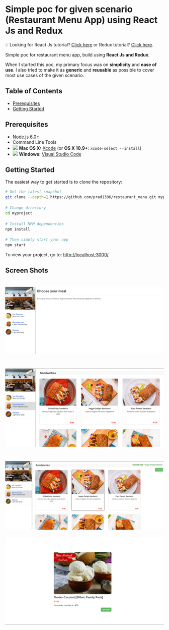 Simple poc for given scenario (Restaurant Menu App) using React Js and Redux 
=======================

:bulb: Looking for React Js tutorial? [Click here](https://reactjs.org/) or Redux tutorial? [Click here](http://redux.js.org/).

Simple poc for restaurant menu app, build using **React Js and Redux**.

When I started this poc, my primary focus was on **simplicity** and **ease of use**.
I also tried to make it as **generic** and **reusable** as possible to cover most use cases of the given scenario.

Table of Contents
-----------------

- [Prerequisites](#prerequisites)
- [Getting Started](#getting-started)

Prerequisites
-------------

- [Node.js 6.0+](http://nodejs.org)
- Command Line Tools
 - <img src="http://deluge-torrent.org/images/apple-logo.gif" height="17">&nbsp;**Mac OS X:** [Xcode](https://itunes.apple.com/us/app/xcode/id497799835?mt=12) (or **OS X 10.9+**: `xcode-select --install`)
 - <img src="http://dc942d419843af05523b-ff74ae13537a01be6cfec5927837dcfe.r14.cf1.rackcdn.com/wp-content/uploads/windows-8-50x50.jpg" height="17">&nbsp;**Windows:** [Visual Studio Code](https://code.visualstudio.com/)

Getting Started
---------------

The easiest way to get started is to clone the repository:

```bash
# Get the latest snapshot
git clone --depth=1 https://github.com/prad1386/restaurant_menu.git myproject or download the zip folder

# Change directory
cd myproject

# Install NPM dependencies
npm install

# Then simply start your app
npm start

```
To view your project, go to: [http://localhost:3000/](http://localhost:3000/)

Screen Shots
---------------

![](https://github.com/prad1386/restaurant_menu/blob/master/src/images/1.png)
=======================

![](https://github.com/prad1386/restaurant_menu/blob/master/src/images/2.png)
=======================

![](https://github.com/prad1386/restaurant_menu/blob/master/src/images/3.png)
=======================

![](https://github.com/prad1386/restaurant_menu/blob/master/src/images/4.png)
